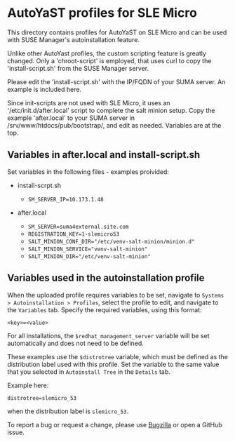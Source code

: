 # AutoYaST profiles for SLE Micro

This directory contains profiles for AutoYaST on SLE Micro and can be used with SUSE Manager's autoinstallation feature.

Unlike other AutoYast profiles, the custom scripting feature is greatly changed.  Only a 'chroot-script' is employed, that uses curl to copy the 'install-script.sh' from the SUSE Manager server.

Please edit the 'install-script.sh' with the IP/FQDN of your SUMA server.  An example is included here.

Since init-scripts are not used with SLE Micro, it uses an '/etc/init.d/after.local' script to complete the salt minion setup.  Copy the example 'after.local'  to your SUMA server in /srv/www/htdocs/pub/bootstrap/, and edit as needed.  Variables are at the top.

## Variables in after.local and install-script.sh

Set variables in the following files - examples proivided:

* install-scrpt.sh
  * `SM_SERVER_IP=10.173.1.48`

* after.local
  * `SM_SERVER=suma4external.site.com`
  * `REGISTRATION_KEY=1-slemicro53`
  * `SALT_MINION_CONF_DIR="/etc/venv-salt-minion/minion.d"`
  * `SALT_MINION_SERVICE="venv-salt-minion"`
  * `SALT_MINION_DIR="/etc/venv-salt-minion"`


## Variables used in the autoinstallation profile
When the uploaded profile requires variables to be set, navigate to `Systems > Autoinstallation > Profiles`, select the profile to edit, and navigate to the `Variables` tab.
Specify the required variables, using this format:

```
<key>=<value>
```

For all installations, the `$redhat_management_server` variable will be set automatically and does not need to be defined.

These examples use the `$distrotree` variable, which must be defined as the distribution label used with this profile.
Set the variable to the same value that you selected in `Autoinstall Tree` in the `Details` tab.

Example here:

```
distrotree=slemicro_53
```

when the distribution label is `slemicro_53`.

To report a bug or request a change, please use [Bugzilla](https://bugzilla.suse.com) or open a GitHub issue.
